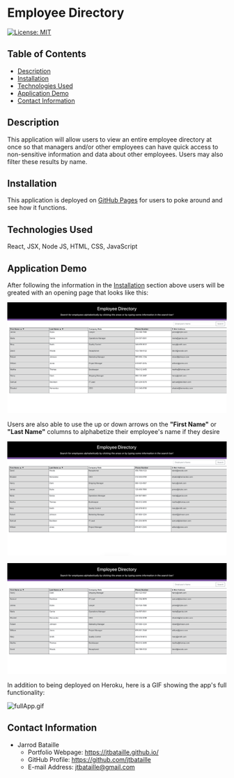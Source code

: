 # Employee Directory
[![License: MIT](https://img.shields.io/badge/License-MIT-yellow.svg)](https://opensource.org/licenses/MIT)

## Table of Contents
* [Description](#description)
* [Installation](#installation)
* [Technologies Used](#technologies-used)
* [Application Demo](#application-demo)
* [Contact Information](#contact-information)

## Description
This application will allow users to view an entire employee directory at once so that managers and/or other employees can have quick access to non-sensitive information and data about other employees. Users may also filter these results by name.

## Installation
This application is deployed on [GitHub Pages](https://jtbataille.github.io/Employee-Directory/) for users to poke around and see how it functions.

## Technologies Used
React, JSX, Node JS, HTML, CSS, JavaScript

## Application Demo
After following the information in the [Installation](#installation) section above users will be greated with an opening page that looks like this:

![startPage](public/assets/img/startPage.png)


Users are also able to use the up or down arrows on the **"First Name"** or **"Last Name"** columns to alphabetize their employee's name if they desire

![alphabetizeImg1](public/assets/img/alphabetizeImg1.png)

![alphabetizeImg2](public/assets/img/alphabetizeImg2.png)

In addition to being deployed on Heroku, here is a GIF showing the app's full functionality:

![fullApp.gif](public/assets/gif/fullApp.gif)

## Contact Information
* Jarrod Bataille
  * Portfolio Webpage: https://jtbataille.github.io/
  * GitHub Profile: https://github.com/jtbataille
  * E-mail Address: jtbataille@gmail.com